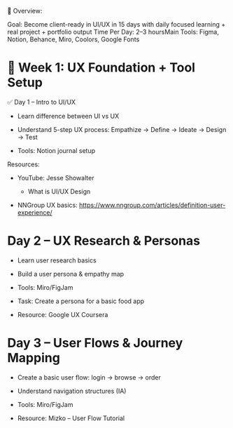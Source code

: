📅 Overview:

Goal: Become client-ready in UI/UX in 15 days with daily focused learning + real project + portfolio output
Time Per Day: 2–3 hoursMain Tools: Figma, Notion, Behance, Miro, Coolors, Google Fonts

# 🧭 Week 1: UX Foundation + Tool Setup

✅ Day 1 – Intro to UI/UX

- Learn difference between UI vs UX

- Understand 5-step UX process: Empathize → Define → Ideate → Design → Test

- Tools: Notion journal setup

Resources:

- YouTube: Jesse Showalter 
    - What is UI/UX Design

- NNGroup UX basics: https://www.nngroup.com/articles/definition-user-experience/


# Day 2 – UX Research & Personas

- Learn user research basics

- Build a user persona & empathy map

- Tools: Miro/FigJam

- Task: Create a persona for a basic food app

- Resource: Google UX Coursera

#  Day 3 – User Flows & Journey Mapping

- Create a basic user flow: login → browse → order

- Understand navigation structures (IA)

- Tools: Miro/FigJam

- Resource: Mizko – User Flow Tutorial

